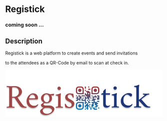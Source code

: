 # Registick

### coming soon ...

## Description

Registick is a web platform to create events and send invitations

to the attendees as a QR-Code by email to scan at check in.

![Logo](https://github.com/NemerSahli/Registick-/blob/master/header-logo.png)
